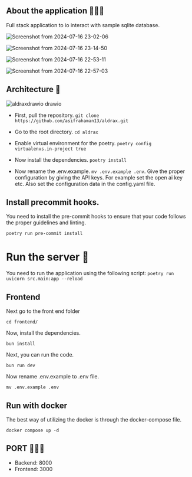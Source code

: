 ## About the application 👨🏻‍🚀

Full stack application to io interact with sample sqlite database.

![Screenshot from 2024-07-16 23-02-06](https://github.com/user-attachments/assets/73b40d29-56db-4e78-b8ee-a591cc709b3f)

![Screenshot from 2024-07-16 23-14-50](https://github.com/user-attachments/assets/e74fcef3-0c26-48cb-8997-b9eb8206f76a)

![Screenshot from 2024-07-16 22-53-11](https://github.com/user-attachments/assets/c1b850be-3112-4bcb-91ff-a91c342100f3)

![Screenshot from 2024-07-16 22-57-03](https://github.com/user-attachments/assets/b81f25b0-ea4f-466a-9bf5-9a4aa16a15ec)


## Architecture 🚀

![aldraxdrawio drawio](https://github.com/user-attachments/assets/69499ac4-5736-46a6-ae74-4ba6b786b6b3)


- First, pull the repository. `git clone https://github.com/asifrahaman13/aldrax.git`

- Go to the root directory. `cd aldrax`

- Enable virtual environment for the poetry. `poetry config virtualenvs.in-project true`

- Now install the dependencies. `poetry install`

- Now rename the .env.example. `mv .env.example .env`.  Give the proper configuration by giving the API keys. For example set the open ai key etc. Also set the configuration data in the config.yaml file.

## Install precommit hooks.

You need to install the pre-commit hooks to ensure that your code follows the proper guidelines and linting.

 `poetry run pre-commit install`

# Run the server 🚀
You need to run the application using the following script: `poetry run uvicorn src.main:app --reload`

## Frontend

Next go to the front end folder 

`cd frontend/`

Now, install the dependencies.

`bun install`

Next, you can run the code.

`bun run dev`

Now rename .env.example to .env file.

`mv .env.example .env`


## Run with docker

The best way of utilizing the docker is through the docker-compose file.

`docker compose up -d`


## PORT 👨🏻‍🚀

- Backend: 8000
- Frontend: 3000
